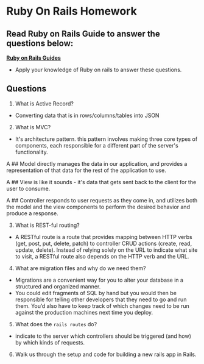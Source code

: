# Ruby On Rails Homework

## Read Ruby on Rails Guide to answer the questions below:
**[Ruby on Rails Guides](https://guides.rubyonrails.org/)**
- Apply your knowledge of Ruby on rails to answer these questions.

## Questions
1. What is Active Record? 
- Converting data that is in rows/columns/tables into JSON
2. What is MVC?
- It's architecture pattern. this pattern involves making three core types of components, each responsible for a different part of the server's functionality.

A ## Model directly manages the data in our application, and provides a representation of that data for the rest of the application to use.

A ## View is like it sounds - it's data that gets sent back to the client for the user to consume.

A ## Controller responds to user requests as they come in, and utilizes both the model and the view components to perform the desired behavior and produce a response.

3. What is REST-ful routing?
- A RESTful route is a route that provides mapping between HTTP verbs (get, post, put, delete, patch) to controller CRUD actions (create, read, update, delete). Instead of relying solely on the URL to indicate what site to visit, a RESTful route also depends on the HTTP verb and the URL.

4. What are migration files and why do we need them?
- Migrations are a convenient way for you to alter your database in a structured and organized manner. 
- You could edit fragments of SQL by hand but you would then be responsible for telling other developers that they need to go and run them. You’d also have to keep track of which changes need to be run against the production machines next time you deploy.

5. What does the `rails routes` do?
- indicate to the server which controllers should be triggered (and how) by which kinds of requests.

6. Walk us through the setup and code for building a new rails app in Rails.


